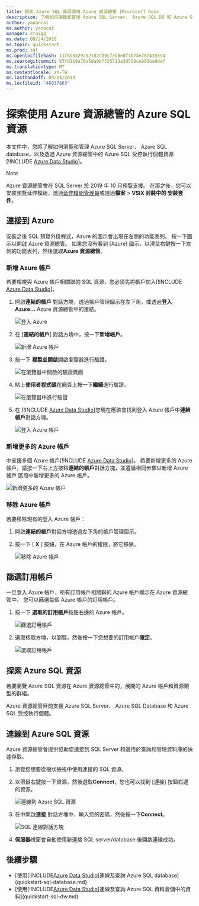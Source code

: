 ```yaml
---
title: 探索 Azure SQL 資源使用 Azure 資源總管 |Microsoft Docs
description: 了解如何瀏覽和管理 Azure SQL Server、 Azure SQL DB 和 Azure SQL 受控執行個體透過 Azure 資源總管。
author: yanancai
ms.author: yanacai
manager: craigg
ms.date: 09/24/2018
ms.topic: quickstart
ms.prod: sql
ms.openlocfilehash: 11f693329a92187c09cf3d8e8f1b74e287435594
ms.sourcegitcommit: b7fd118a70a5da9bff25719a3d520ce993ea9def
ms.translationtype: MT
ms.contentlocale: zh-TW
ms.lasthandoff: 09/24/2018
ms.locfileid: "48037863"
---
```

# <a name="explore-azure-sql-resources-with-azure-resource-explorer"></a>探索使用 Azure 資源總管的 Azure SQL 資源

本文件中，您將了解如何瀏覽和管理 Azure SQL Server、 Azure SQL database，以及透過 Azure 資源總管中的 Azure SQL 受控執行個體資源[!INCLUDE [Azure Data Studio](../includes/name-sos-short.md)]。

>[!NOTE]
>Azure 資源總管會在 SQL Server 於 2019 年 10 月預覽支援。 在那之後，您可以安裝預覽延伸模組，透過[延伸模組管理員](extensions.md)或透過**檔案** > **VSIX 封裝中的 安裝套件**。


## <a name="connect-to-azure"></a>連接到 Azure

安裝之後 SQL 預覽外掛程式，Azure 的圖示會出現在左側的功能表列。 按一下圖示以開啟 Azure 資源總管。 如果您沒有看到 [Azure] 圖示，以滑鼠右鍵按一下左側的功能表列，然後選取**Azure 資源總管**。

### <a name="add-an-azure-account"></a>新增 Azure 帳戶

若要檢視與 Azure 帳戶相關聯的 SQL 資源，您必須先將帳戶加入[!INCLUDE [Azure Data Studio](../includes/name-sos-short.md)]。

1. 開啟**連結的帳戶** 對話方塊，透過帳戶管理圖示在左下角，或透過**登入 Azure...** Azure 資源總管中的連結。

    ![登入 Azure](media/azure-resource-explorer/sign-in-to-azure.png)

2. 在 [**連結的帳戶**] 對話方塊中，按一下**新增帳戶**。

    ![新增 Azure 帳戶](media/azure-resource-explorer/add-an-azure-account.png)

3. 按一下 **複製並開啟**開啟瀏覽器進行驗證。

    ![在瀏覽器中開啟的驗證頁面](media/azure-resource-explorer/open-authentication-in-browser.png)

4. 貼上**使用者程式碼**在網頁上按一下**繼續**進行驗證。

    ![在瀏覽器中進行驗證](media/azure-resource-explorer/authenticate-in-browser.png)

5. 在 [!INCLUDE [Azure Data Studio](../includes/name-sos-short.md)]您現在應該會找到登入 Azure 帳戶中**連結帳戶**對話方塊。

    ![登入 Azure 帳戶](media/azure-resource-explorer/signed-in-azure-account.png)

### <a name="add-more-azure-accounts"></a>新增更多的 Azure 帳戶

中支援多個 Azure 帳戶[!INCLUDE [Azure Data Studio](../includes/name-sos-short.md)]。 若要新增更多的 Azure 帳戶，請按一下右上方按鈕**連結的帳戶**對話方塊，並遵循相同步驟以新增 Azure 帳戶 區段中新增更多的 Azure 帳戶。

![新增更多的 Azure 帳戶](media/azure-resource-explorer/add-more-azure-account.png)

### <a name="remove-an-azure-account"></a>移除 Azure 帳戶

若要移除現有的登入 Azure 帳戶：

1. 開啟**連結的帳戶**對話方塊透過左下角的帳戶管理圖示。
2. 按一下 [ **X** ] 按鈕，在 Azure 帳戶的權限，將它移除。

    ![移除 Azure 帳戶](media/azure-resource-explorer/remove-azure-account.png)

## <a name="filter-subscription"></a>篩選訂用帳戶

一旦登入 Azure 帳戶，所有訂用帳戶相關聯的 Azure 帳戶顯示在 Azure 資源總管中。 您可以篩選每個 Azure 帳戶的訂用帳戶。

1. 按一下 **選取的訂用帳戶**按鈕右邊的 Azure 帳戶。

   ![篩選訂用帳戶](media/azure-resource-explorer/filter-subscription.png)

2. 選取核取方塊，以瀏覽，然後按一下您想要的訂用帳戶**確定**。

   ![選取訂用帳戶](media/azure-resource-explorer/select-subscription.png)

## <a name="explore-azure-sql-resources"></a>探索 Azure SQL 資源

若要瀏覽 Azure SQL 資源在 Azure 資源總管中的，展開的 Azure 帳戶和資源類型的群組。

Azure 資源總管目前支援 Azure SQL Server、 Azure SQL Database 和 Azure SQL 受控執行個體。

## <a name="connect-to-azure-sql-resources"></a>連線到 Azure SQL 資源

Azure 資源總管會提供協助您連接到 SQL Server 和適用於查詢和管理資料庫的快速存取。 

1. 瀏覽您想要從樹狀檢視中使用連接的 SQL 資源。
2. 以滑鼠右鍵按一下資源，然後選取**Connect**，您也可以找到 [連接] 按鈕右邊的資源。

   ![連線到 Azure SQL 資源](media/azure-resource-explorer/connect-to-azure-sql-resource.png)

3. 在中開啟**連接** 對話方塊中，輸入您的密碼，然後按一下**Connect**。

   ![SQL 連線對話方塊](media/azure-resource-explorer/sql-connection-dialog.png)
4. **伺服器**視窗會自動使用新連接 SQL server/database 後開啟連線成功。

## <a name="next-steps"></a>後續步驟

- [使用[!INCLUDE[Azure Data Studio](../includes/name-sos-short.md)]連線及查詢 Azure SQL database](quickstart-sql-database.md)
- [使用[!INCLUDE[Azure Data Studio](../includes/name-sos-short.md)]連線及查詢 Azure SQL 資料倉儲中的資料](quickstart-sql-dw.md)